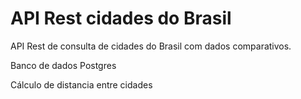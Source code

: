 # API Rest cidades do Brasil

 API Rest de consulta de cidades do Brasil com dados comparativos.

 Banco de dados Postgres

 Cálculo de distancia entre cidades
